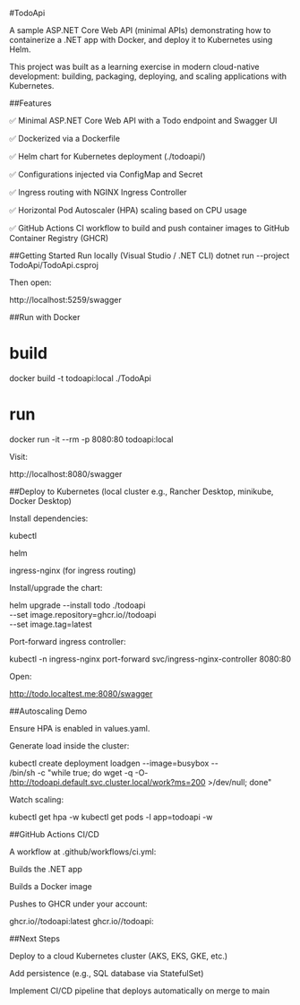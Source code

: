 #TodoApi

A sample ASP.NET Core Web API (minimal APIs) demonstrating how to containerize a .NET app with Docker, and deploy it to Kubernetes using Helm.

This project was built as a learning exercise in modern cloud-native development: building, packaging, deploying, and scaling applications with Kubernetes.

##Features

✅ Minimal ASP.NET Core Web API with a Todo endpoint and Swagger UI

✅ Dockerized via a Dockerfile

✅ Helm chart for Kubernetes deployment (./todoapi/)

✅ Configurations injected via ConfigMap and Secret

✅ Ingress routing with NGINX Ingress Controller

✅ Horizontal Pod Autoscaler (HPA) scaling based on CPU usage

✅ GitHub Actions CI workflow to build and push container images to GitHub Container Registry (GHCR)

##Getting Started
Run locally (Visual Studio / .NET CLI)
dotnet run --project TodoApi/TodoApi.csproj


Then open:

http://localhost:5259/swagger

##Run with Docker
# build
docker build -t todoapi:local ./TodoApi

# run
docker run -it --rm -p 8080:80 todoapi:local


Visit:

http://localhost:8080/swagger

##Deploy to Kubernetes (local cluster e.g., Rancher Desktop, minikube, Docker Desktop)

Install dependencies:

kubectl

helm

ingress-nginx (for ingress routing)

Install/upgrade the chart:

helm upgrade --install todo ./todoapi \
  --set image.repository=ghcr.io/<your-username>/todoapi \
  --set image.tag=latest


Port-forward ingress controller:

kubectl -n ingress-nginx port-forward svc/ingress-nginx-controller 8080:80


Open:

http://todo.localtest.me:8080/swagger

##Autoscaling Demo

Ensure HPA is enabled in values.yaml.

Generate load inside the cluster:

kubectl create deployment loadgen --image=busybox -- \
  /bin/sh -c "while true; do wget -q -O- http://todoapi.default.svc.cluster.local/work?ms=200 >/dev/null; done"


Watch scaling:

kubectl get hpa -w
kubectl get pods -l app=todoapi -w

##GitHub Actions CI/CD

A workflow at .github/workflows/ci.yml:

Builds the .NET app

Builds a Docker image

Pushes to GHCR under your account:

ghcr.io/<your-username>/todoapi:latest
ghcr.io/<your-username>/todoapi:<commit-sha>

##Next Steps

Deploy to a cloud Kubernetes cluster (AKS, EKS, GKE, etc.)

Add persistence (e.g., SQL database via StatefulSet)

Implement CI/CD pipeline that deploys automatically on merge to main